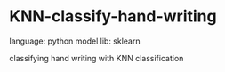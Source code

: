 # KNN-classify-hand-writing

language: python
model lib: sklearn

classifying hand writing with KNN classification
